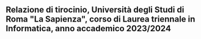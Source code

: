 ## Relazione di tirocinio, Università degli Studi di Roma "La Sapienza", corso di Laurea triennale in Informatica, anno accademico 2023/2024
